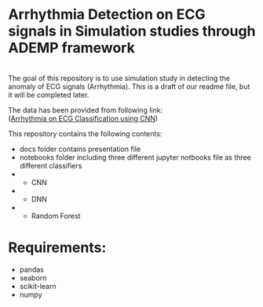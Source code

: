 # Arrhythmia Detection on ECG signals in Simulation studies through ADEMP framework 
<br> The goal of this repository is to use simulation study in detecting the anomaly of ECG signals (Arrhythmia). This is a draft of our readme file, but it will be completed later. <br>

The data has been provided from following link:<br>
([Arrhythmia on ECG Classification using CNN](https://www.kaggle.com/code/gregoiredc/arrhythmia-on-ecg-classification-using-cnn/input))

This repository contains the following contents:
* docs folder contains presentation file
* notebooks folder including three different jupyter notbooks file as three different classifiers
* * CNN 
* * DNN 
* * Random Forest

# Requirements: 
* pandas
* seaborn
* scikit-learn
* numpy

